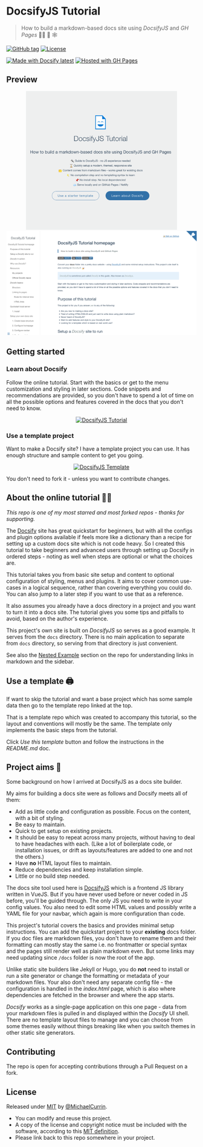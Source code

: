 # DocsifyJS Tutorial
> How to build a markdown-based docs site using _DocsifyJS_ and _GH Pages_ 👷‍♀️ 📒 🕸

[![GitHub tag](https://img.shields.io/github/tag/MichaelCurrin/docsify-js-tutorial)](https://GitHub.com/MichaelCurrin/docsify-js-tutorial/tags/)
[![License](https://img.shields.io/badge/License-MIT-blue)](#license)

[![Made with Docsify latest](https://img.shields.io/npm/v/docsify?label=docsify)](https://docsify.js.org/)
[![Hosted with GH Pages](https://img.shields.io/badge/Hosted_with-GitHub_Pages-blue?logo=github&logoColor=white)](https://pages.github.com/)


## Preview

<div align="center">
    <a href="https://michaelcurrin.github.io/docsify-js-tutorial/#/">
        <img src="/sample-1.png" alt="Sample screenshot" title="Sample screenshot" width="400" />
    </a>
    <br>
    <a href="https://michaelcurrin.github.io/docsify-js-tutorial/#/">
        <img src="/sample-2.png" alt="Sample screenshot" title="Sample screenshot" width="600" />
    </a>
</div>


## Getting started

### Learn about Docsify

Follow the online tutorial. Start with the basics or get to the menu customization and styling in later sections. Code snippets and recommendations are provided, so you don't have to spend a lot of time on all the possible options and features covered in the docs that you don't need to know.

<div align="center">

[![DocsifyJS Tutorial](https://img.shields.io/badge/Go_to-DocsifyJS_Tutorial_site-2ea44f?style=for-the-badge)](https://michaelcurrin.github.io/docsify-js-tutorial/#/)

</div>

### Use a template project

Want to make a Docsify site? I have a template project you can use. It has enough structure and sample content to get you going.

<div align="center">

[![DocsifyJS Template](https://img.shields.io/badge/Generate-Use_DocsifyJS_Template-blue?style=for-the-badge)](https://michaelcurrin.github.io/docsify-js-template/#/)

</div>

You don't need to fork it - unless you want to contribute changes.


## About the online tutorial 👩‍🏫

_This repo is one of my most starred and most forked repos - thanks for supporting._

The [Docsify](https://docsify.js.org/#/) site has great quickstart for beginners, but with all the configs and plugin options available if feels more like a dictionary than a recipe for setting up a custom docs site which is not code heavy. So I created this tutorial to take beginners and advanced users through setting up Docsify in ordered steps - noting as well when steps are optional or what the choices are.

This tutorial takes you from basic site setup and content to optional configuration of styling, menus and plugins. It aims to cover common use-cases in a logical sequence, rather than covering everything you could do. You can also jump to a later step if you want to use that as a reference.

It also assumes you already have a docs directory in a project and you want to turn it into a docs site. The tutorial gives you some tips and pitfalls to avoid, based on the author's experience.

This project's own site is built on _DocsifyJS_ so serves as a good example. It serves from the `docs` directory. There is no main application to separate from `docs` directory, so serving from that directory is just convenient.

See also the [Nested Example](/nested-example/README.md) section on the repo for understanding links in markdown and the sidebar.


## Use a template 🖨️

If want to skip the tutorial and want a base project which has some sample data then go to the template repo linked at the top.

That is a template repo which was created to accompany this tutorial, so the layout and conventions will mostly be the same. The template only implements the basic steps from the tutorial.

Click _Use this template_ button and follow the instructions in the _README.md_ doc.


## Project aims 🎯

Some background on how I arrived at DocsifyJS as a docs site builder.

My aims for building a docs site were as follows and Docsify meets all of them:

- Add as little code and configuration as possible. Focus on the content, with a bit of styling.
- Be easy to maintain.
- Quick to get setup on existing projects.
- It should be easy to repeat across many projects, without having to deal to have headaches with each. (Like a lot of boilerplate code, or installation issues, or drift as layouts/features are added to one and not the others.)
- Have **no** HTML layout files to maintain.
- Reduce dependencies and keep installation simple.
- Little or no build step needed.

The docs site tool used here is [DocsifyJS](https://docsify.js.org/) which is a frontend JS library written in VueJS. But if you have never used before or never coded in JS before, you'll be guided through. The only JS you need to write in your config values. You also need to edit some HTML values and possibly write a YAML file for your navbar, which again is more configuration than code.

This project's tutorial covers the basics and provides minimal setup instructions. You can add the quickstart project to your **existing** docs folder. If you doc files are markdown files, you don't have to rename them and their formatting can mostly stay the same i.e. no frontmatter or special syntax and the pages still render well as plain markdown even. But some links may need updating since `/docs` folder is now the root of the app.

Unlike static site builders like Jekyll or Hugo, you do **not** need to install or run a site generator or change the formatting or metadata of your markdown files. Your also don't need any separate config file - the configuration is handled in the _index.html_ page, which is also where dependencies are fetched in the browser and where the app starts.

_Docsify_ works as a single-page application on this one page - data from your markdown files is pulled in and displayed within the _Docsify_ UI shell. There are no template layout files to manage and you can choose from some themes easily without things breaking like when you switch themes in other static site generators.


## Contributing

The repo is open for accepting contributions through a Pull Request on a fork.


## License

Released under [MIT](/LICENSE) by [@MichaelCurrin](https://github.com/MichaelCurrin).

- You can modify and reuse this project.
- A copy of the license and copyright notice must be included with the software, according to this [MIT definition](https://choosealicense.com/licenses/#mit).
- Please link back to this repo somewhere in your project.
